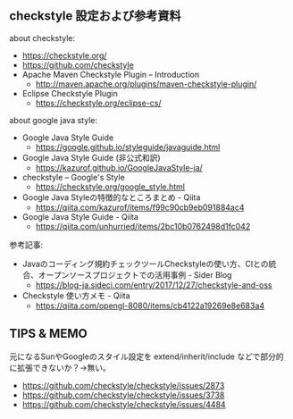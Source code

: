## checkstyle 設定および参考資料

about checkstyle:

- https://checkstyle.org/
- https://github.com/checkstyle
- Apache Maven Checkstyle Plugin – Introduction
  - http://maven.apache.org/plugins/maven-checkstyle-plugin/
- Eclipse Checkstyle Plugin
  - https://checkstyle.org/eclipse-cs/

about google java style:

- Google Java Style Guide
  - https://google.github.io/styleguide/javaguide.html
- Google Java Style Guide (非公式和訳)
  - https://kazurof.github.io/GoogleJavaStyle-ja/
- checkstyle – Google's Style
  - https://checkstyle.org/google_style.html
- Google Java Styleの特徴的なところまとめ - Qiita
  - https://qiita.com/kazurof/items/f99c90cb9eb091884ac4
- Google Java Style Guide - Qiita
  - https://qiita.com/unhurried/items/2bc10b0762498d1fc042

参考記事:

- Javaのコーディング規約チェックツールCheckstyleの使い方、CIとの統合、オープンソースプロジェクトでの活用事例 - Sider Blog
  - https://blog-ja.sideci.com/entry/2017/12/27/checkstyle-and-oss
- Checkstyle 使い方メモ - Qiita
  - https://qiita.com/opengl-8080/items/cb4122a19269e8e683a4

## TIPS & MEMO

元になるSunやGoogleのスタイル設定を extend/inherit/include などで部分的に拡張できないか？→無い。
- https://github.com/checkstyle/checkstyle/issues/2873
- https://github.com/checkstyle/checkstyle/issues/3738
- https://github.com/checkstyle/checkstyle/issues/4484

